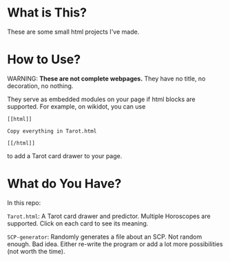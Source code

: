 # What is This?
These are some small html projects I've made.

# How to Use?
WARNING: **These are not complete webpages.** They have no title, no decoration, no nothing.

They serve as embedded modules on your page if html blocks are supported. For example, on wikidot, you can use

```
[[html]]

Copy everything in Tarot.html

[[/html]]
```

to add a Tarot card drawer to your page.

# What do You Have?
In this repo:

`Tarot.html`: A Tarot card drawer and predictor. Multiple Horoscopes are supported. Click on each card to see its meaning.

`SCP-generator`: Randomly generates a file about an SCP. Not random enough. Bad idea. Either re-write the program or add a lot more possibilities (not worth the time).